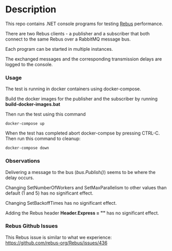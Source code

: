 # Description

This repo contains .NET console programs for testing [Rebus](https://github.com/rebus-org/Rebus) performance.

There are two Rebus clients - a publisher and a subscriber that both connect to the same Rebus over a RabbitMQ message bus.

Each program can be started in multiple instances.

The exchanged messages and the corresponding transmission delays are logged to the console.

### Usage

The test is running in docker containers using docker-compose.

Build the docker images for the publisher and the subscriber by running **build-docker-images.bat**

Then run the test using this command

    docker-compose up

When the test has completed abort docker-compse by pressing CTRL-C.<br />
Then run this command to cleanup:

    docker-compose down

### Observations

Delivering a message to the bus (*bus.Publish()*) seems to be where the delay occurs.

Changing SetNumberOfWorkers and SetMaxParallelism to other values than default (1 and 5) has no significant effect.

Changing SetBackoffTimes has no significant effect.

Adding the Rebus header **Header.Express = ""** has no significant effect.

### Rebus Github Issues

This Rebus issue is similar to what we experience:
https://github.com/rebus-org/Rebus/issues/436